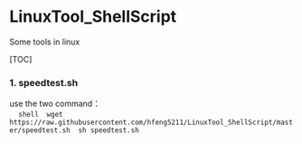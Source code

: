 # LinuxTool_ShellScript
Some tools in linux

 [TOC]

 ### 1. speedtest.sh
   use the two command：
   <br/>
     ```shell 
     wget https://raw.githubusercontent.com/hfeng5211/LinuxTool_ShellScript/master/speedtest.sh 
     sh speedtest.sh ```  
    
 
